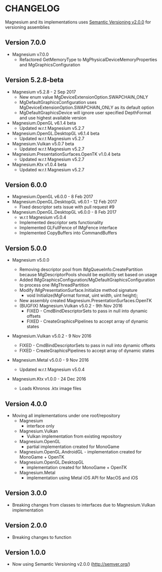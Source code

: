 # CHANGELOG

Magnesium and its implementations uses [Semantic Versioning v2.0.0](http://semver.org/) for versioning assemblies

## Version 7.0.0
 - Magnesium v7.0.0
 	- Refactored GetMemoryType to MgPhysicalDeviceMemoryProperties and MgGraphicsConfiguration

## Version 5.2.8-beta
 - Magnesium v5.2.8 - 2 Sep 2017
	- New enum value MgDeviceExtensionOption.SWAPCHAIN_ONLY
	- MgDefaultGraphicsConfiguration uses MgDeviceExtensionOption.SWAPCHAIN_ONLY as its default option
	- MgDefaultGraphicsDevice will ignore user specified DepthFormat and use highest available version
 - Magnesium.OpenGL v6.1.4 beta
 	- Updated w.r.t Magnesium v5.2.7
 - Magnesium.OpenGL.DesktopGL v6.1.4 beta
 	- Updated w.r.t Magnesium v5.2.7
 - Magnesium.Vulkan v5.0.7 beta
	- Updated w.r.t Magnesium v5.2.7 
 - Magnesium.PresentationSurfaces.OpenTK v1.0.4 beta
	- Updated w.r.t Magnesium v5.2.7 
 - Magnesium.Ktx v1.0.4 beta
	- Updated w.r.t Magnesium v5.2.7

## Version 6.0.0
 - Magnesium.OpenGL v6.0.0 - 8 Feb 2017
 - Magnesium.OpenGL.DesktopGL v6.0.1 - 12 Feb 2017
	- Fixed descriptor sets issue with pull request #9 
 - Magnesium.OpenGL.DesktopGL v6.0.0 - 8 Feb 2017
	- w.r.t Magnesium v5.0.4
	- Implemented descriptor sets functionality
	- Implemented GLFullFence of IMgFence interface
	- Implemented CopyBuffers into CommandBuffers

## Version 5.0.0
 - Magnesium v5.0.0
 	- Removing descriptor pool from IMgQueueInfo.CreatePartition because MgDescriptorPools should be explicitly set based on usage
 	- Added IMgGraphicsConfiguration/MgDefaultGraphicsConfiguration to process one IMgThreadPartition 
	- Modify IMgPresentationSurface.Initialize method signature
		-  void Initialize(MgFormat format, uint width, uint height);
	- New assembly created Magnesium.PresentationSurfaces.OpenTK
	- (BUGFIX) Magnesium.Vulkan v5.0.2 - 9th Nov 2016
		- FIXED - CmdBindDescriptorSets to pass in null into dynamic offsets 
		- FIXED - CreateGraphicsPipelines to accept array of dynamic states 
 - Magnesium.Vulkan v5.0.2 - 9 Nov 2016
	- FIXED - CmdBindDescriptorSets to pass in null into dynamic offsets 
	- FIXED - CreateGraphicsPipelines to accept array of dynamic states 

- Magnesium.Metal v5.0.0 - 9 Nov 2016
	- Updated w.r.t Magnesium v5.0.4 	
- Magnesium.Ktx v1.0.0 - 24 Dec 2016
	- Loads Khronos .ktx image files
		
## Version 4.0.0
 - Moving all implementations under one roof/repository
	- Magnesium 
		- interface only
	- Magnesium.Vulkan 
		- Vulkan implementation from existing repository
	- Magnesium.OpenGL 
		- partial implementation created for MonoGame
	- Magnesium.OpenGL.AndroidGL 
	      - implementation created for MonoGame + OpenTK
	- Magnesium.OpenGL.DesktopGL 
		- implementation created for MonoGame + OpenTK
	- Magnesium.Metal 
		- implementation using Metal iOS API for MacOS and iOS

## Version 3.0.0
 - Breaking changes from classes to interfaces due to Magnesium.Vulkan implementation 

## Version 2.0.0
 - Breaking changes to function

## Version 1.0.0

 - Now using Semantic Versioning v2.0.0 (http://semver.org/)




